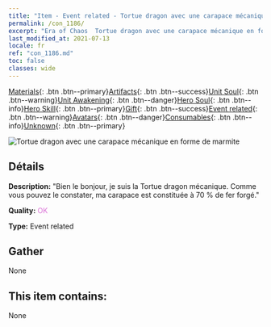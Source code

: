 ```yaml
---
title: "Item - Event related - Tortue dragon avec une carapace mécanique en forme de marmite"
permalink: /con_1186/
excerpt: "Era of Chaos  Tortue dragon avec une carapace mécanique en forme de marmite"
last_modified_at: 2021-07-13
locale: fr
ref: "con_1186.md"
toc: false
classes: wide
---
```

 [Materials](/ItemsFR/){: .btn .btn--primary}[Artifacts](/ItemsFR/Artifacts/){: .btn .btn--success}[Unit Soul](/ItemsFR/UnitSoul/){: .btn .btn--warning}[Unit Awakening](/ItemsFR/UnitAwakening/){: .btn .btn--danger}[Hero Soul](/ItemsFR/HeroSoul/){: .btn .btn--info}[Hero Skill](/ItemsFR/HeroSkill/){: .btn .btn--primary}[Gift](/ItemsFR/Gift/){: .btn .btn--success}[Event related](/ItemsFR/Events/){: .btn .btn--warning}[Avatars](/ItemsFR/Avatars/){: .btn .btn--danger}[Consumables](/ItemsFR/Consumables/){: .btn .btn--info}[Unknown](/ItemsFR/Unknown/){: .btn .btn--primary}

 ![Tortue dragon avec une carapace mécanique en forme de marmite](/images/t/i_81512231.png)

## Détails
 **Description:** \"Bien le bonjour, je suis la Tortue dragon mécanique. Comme vous pouvez le constater, ma carapace est constituée à 70 % de fer forgé.\"

 **Quality:** <span style="color: #DA70D6">OK</span>

 **Type:** Event related

## Gather

  None

## This item contains:

  None

